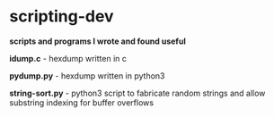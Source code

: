 # scripting-dev
<B>scripts and programs I wrote and found useful</B>


<B>idump.c</B> - hexdump written in c

<B>pydump.py</B> - hexdump written in python3

<B>string-sort.py</B> - python3 script to fabricate random strings and allow substring indexing for buffer overflows
